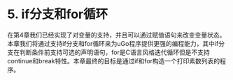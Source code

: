 # 5. if分支和for循环

在第4章我们已经实现了对变量的支持，并且可以通过赋值语句来改变变量状态。本章我们将通过支持if分支和for循环来为uGo程序提供更强的编程能力，其中if分支在判断条件前支持可选的声明语句，for是C语言风格迭代循环但是不支持continue和break特性。本章最终的目标是通过if和for构造一个打印素数列表的程序。
